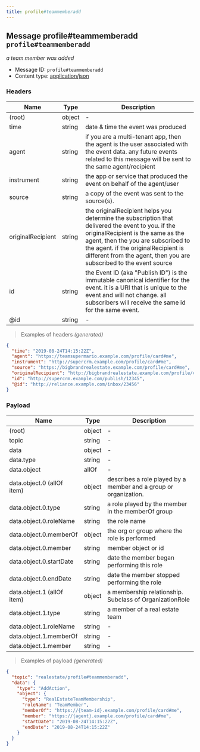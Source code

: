 ```yaml
---
title: profile#teammemberadd
---
```

## Message profile#teammemberadd `profile#teammemberadd`

*a team member was added*

* Message ID: `profile#teammemberadd`
* Content type: [application/json](https://www.iana.org/assignments/media-types/application/json)

### Headers

| Name | Type | Description |
|---|---|---|
| (root) | object | - |
| time | string | date & time the event was produced |
| agent | string | if you are a multi-tenant app, then the agent is the user associated with the event data. any future events related to this message will be sent to the same agent/recipient |
| instrument | string | the app or service that produced the event on behalf of the agent/user |
| source | string | a copy of the event was sent to the source(s). |
| originalRecipient | string | the originalRecipient helps you determine the subscription that delivered the event to you. if the originalRecipient is the same as the agent, then the you are subscribed to the agent. if the originalRecipient is different from the agent, then you are subscribed to the event source |
| id | string | the Event ID (aka "Publish ID") is the immutable canonical identifier for the event. it is a URI that is unique to the event and will not change. all subscribers will receive the same id for the same event. |
| @id | string | - |

> Examples of headers _(generated)_

```json
{
  "time": "2019-08-24T14:15:22Z",
  "agent": "https://teamsupermario.example.com/profile/card#me",
  "instrument": "http://supercrm.example.com/profile/card#me",
  "source": "https://bigbrandrealestate.example.com/profile/card#me",
  "originalRecipient": "http://bigbrandrealestate.example.com/profile/card#me",
  "id": "http://supercrm.example.com/publish/12345",
  "@id": "http://reliance.example.com/inbox/23456"
}
```


### Payload

| Name | Type | Description |
|---|---|---|
| (root) | object | - |
| topic | string | - |
| data | object | - |
| data.type | string | - |
| data.object | allOf | - |
| data.object.0 (allOf item) | object | describes a role played by a member and a group or organization. |
| data.object.0.type | string | a role played by the member in the memberOf group |
| data.object.0.roleName | string | the role name |
| data.object.0.memberOf | object | the org or group where the role is performed |
| data.object.0.member | string | member object or id |
| data.object.0.startDate | string | date the member began performing this role |
| data.object.0.endDate | string | date the member stopped performing the role |
| data.object.1 (allOf item) | object | a membership relationship.  Subclass of OrganizationRole |
| data.object.1.type | string | a member of a real estate team |
| data.object.1.roleName | string | - |
| data.object.1.memberOf | string | - |
| data.object.1.member | string | - |

> Examples of payload _(generated)_

```json
{
  "topic": "realestate/profile#teammemberadd",
  "data": {
    "type": "AddAction",
    "object": {
      "type": "RealEstateTeamMembership",
      "roleName": "TeamMember",
      "memberOf": "https://{team-id}.example.com/profile/card#me",
      "member": "https://{agent}.example.com/profile/card#me",
      "startDate": "2019-08-24T14:15:22Z",
      "endDate": "2019-08-24T14:15:22Z"
    }
  }
}
```


